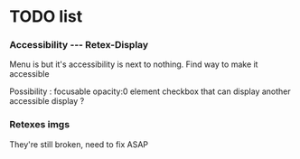 # TODO list

### Accessibility --- Retex-Display
Menu is but it's accessibility is next to nothing.
Find way to make it accessible

Possibility : focusable opacity:0 element checkbox that can display another accessible display ?

### Retexes imgs
They're still broken, need to fix ASAP